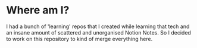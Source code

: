# Where am I?

I had a bunch of 'learning' repos that I created while learning that tech and an insane amount of scattered and unorganised Notion Notes. So I decided to work on this repository to kind of merge everything here.